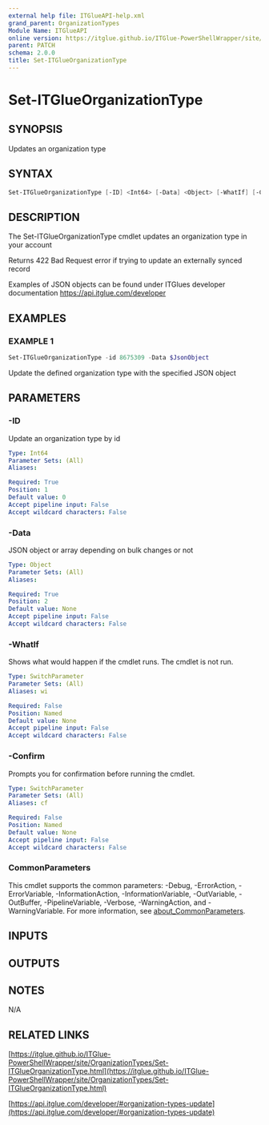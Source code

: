```yaml
---
external help file: ITGlueAPI-help.xml
grand_parent: OrganizationTypes
Module Name: ITGlueAPI
online version: https://itglue.github.io/ITGlue-PowerShellWrapper/site/OrganizationTypes/Set-ITGlueOrganizationType.html
parent: PATCH
schema: 2.0.0
title: Set-ITGlueOrganizationType
---
```


# Set-ITGlueOrganizationType

## SYNOPSIS
Updates an organization type

## SYNTAX

```powershell
Set-ITGlueOrganizationType [-ID] <Int64> [-Data] <Object> [-WhatIf] [-Confirm] [<CommonParameters>]
```

## DESCRIPTION
The Set-ITGlueOrganizationType cmdlet updates an organization type
in your account

Returns 422 Bad Request error if trying to update an externally synced record

Examples of JSON objects can be found under ITGlues developer documentation
    https://api.itglue.com/developer

## EXAMPLES

### EXAMPLE 1
```powershell
Set-ITGlueOrganizationType -id 8675309 -Data $JsonObject
```

Update the defined organization type with the specified JSON object

## PARAMETERS

### -ID
Update an organization type by id

```yaml
Type: Int64
Parameter Sets: (All)
Aliases:

Required: True
Position: 1
Default value: 0
Accept pipeline input: False
Accept wildcard characters: False
```

### -Data
JSON object or array depending on bulk changes or not

```yaml
Type: Object
Parameter Sets: (All)
Aliases:

Required: True
Position: 2
Default value: None
Accept pipeline input: False
Accept wildcard characters: False
```

### -WhatIf
Shows what would happen if the cmdlet runs.
The cmdlet is not run.

```yaml
Type: SwitchParameter
Parameter Sets: (All)
Aliases: wi

Required: False
Position: Named
Default value: None
Accept pipeline input: False
Accept wildcard characters: False
```

### -Confirm
Prompts you for confirmation before running the cmdlet.

```yaml
Type: SwitchParameter
Parameter Sets: (All)
Aliases: cf

Required: False
Position: Named
Default value: None
Accept pipeline input: False
Accept wildcard characters: False
```

### CommonParameters
This cmdlet supports the common parameters: -Debug, -ErrorAction, -ErrorVariable, -InformationAction, -InformationVariable, -OutVariable, -OutBuffer, -PipelineVariable, -Verbose, -WarningAction, and -WarningVariable. For more information, see [about_CommonParameters](http://go.microsoft.com/fwlink/?LinkID=113216).

## INPUTS

## OUTPUTS

## NOTES
N/A

## RELATED LINKS

[https://itglue.github.io/ITGlue-PowerShellWrapper/site/OrganizationTypes/Set-ITGlueOrganizationType.html](https://itglue.github.io/ITGlue-PowerShellWrapper/site/OrganizationTypes/Set-ITGlueOrganizationType.html)

[https://api.itglue.com/developer/#organization-types-update](https://api.itglue.com/developer/#organization-types-update)

